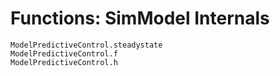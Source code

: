 # Functions: SimModel Internals

```@docs
ModelPredictiveControl.steadystate
ModelPredictiveControl.f
ModelPredictiveControl.h
```
